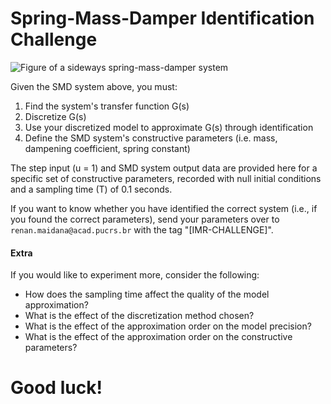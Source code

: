 # Spring-Mass-Damper Identification Challenge

![Figure of a sideways spring-mass-damper system](http://ctms.engin.umich.edu/CTMS/Content/Introduction/System/Modeling/figures/mass_spring_damper.png)

Given the SMD system above, you must:

1. Find the system's transfer function G(s)
2. Discretize G(s)
3. Use your discretized model to approximate G(s) through identification
4. Define the SMD system's constructive parameters (i.e. mass, dampening coefficient, spring constant)

The step input (u = 1) and SMD system output data are provided here for a specific set of constructive parameters, recorded with null initial conditions and a sampling time (T) of 0.1 seconds.

If you want to know whether you have identified the correct system (i.e., if you found the correct parameters), send your parameters over to ``` renan.maidana@acad.pucrs.br ``` with the tag "[IMR-CHALLENGE]".

#### Extra

If you would like to experiment more, consider the following:

* How does the sampling time affect the quality of the model approximation?
* What is the effect of the discretization method chosen?
* What is the effect of the approximation order on the model precision?
* What is the effect of the approximation order on the constructive parameters?

# Good luck!